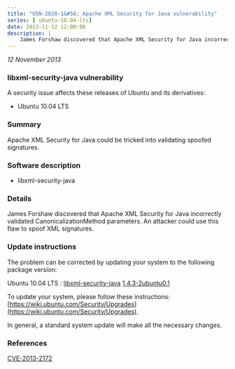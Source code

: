 ```yaml
---
title: "USN-2028-1&#58; Apache XML Security for Java vulnerability"
series: [ ubuntu-10.04-lts]
date: 2013-11-12 12:00:00
description: |
    James Forshaw discovered that Apache XML Security for Java incorrectly validated CanonicalizationMethod parameters. An attacker could use this flaw to spoof XML signatures. 
--- 
```

 
 

*12 November 2013*

### libxml-security-java vulnerability

A security issue affects these releases of Ubuntu and its derivatives:

* Ubuntu 10.04 LTS

### Summary

Apache XML Security for Java could be tricked into validating spoofed signatures.

### Software description

* libxml-security-java 

### Details

James Forshaw discovered that Apache XML Security for Java incorrectly validated CanonicalizationMethod parameters. An attacker could use this flaw to spoof XML signatures. 

### Update instructions

The problem can be corrected by updating your system to the following package version:

Ubuntu 10.04 LTS
 : [libxml-security-java](https://launchpad.net/ubuntu/+source/libxml-security-java) <span> [1.4.3-2ubuntu0.1](https://launchpad.net/ubuntu/+source/libxml-security-java/1.4.3-2ubuntu0.1) </span> 

To update your system, please follow these instructions: [https://wiki.ubuntu.com/Security/Upgrades](https://wiki.ubuntu.com/Security/Upgrades).

In general, a standard system update will make all the necessary changes. 

### References

 
 [CVE-2013-2172](http://people.ubuntu.com/~ubuntu-security/cve/CVE-2013-2172)
 


